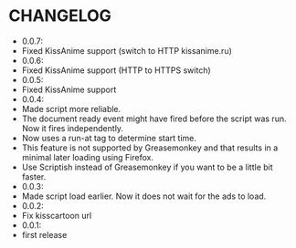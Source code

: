 # CHANGELOG
 - 0.0.7:
  - Fixed KissAnime support (switch to HTTP kissanime.ru)
 - 0.0.6:
  - Fixed KissAnime support (HTTP to HTTPS switch)
 - 0.0.5:
  - Fixed KissAnime support
 - 0.0.4:
  - Made script more reliable.
   - The document ready event might have fired before the script was run. Now it fires independently.
  - Now uses a run-at tag to determine start time.
   - This feature is not supported by Greasemonkey and that results in a minimal later loading using Firefox.
   - Use Scriptish instead of Greasemonkey if you want to be a little bit faster.
 - 0.0.3:
  - Made script load earlier. Now it does not wait for the ads to load.
 - 0.0.2:
  - Fix kisscartoon url
 - 0.0.1:
  - first release
